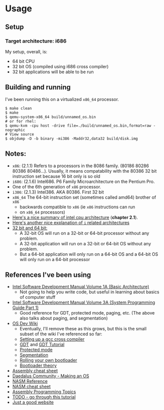 # Usage
## Setup 
### Target architecture: i686

My setup, overall, is:
- 64 bit CPU
- 32 bit OS (compiled using i686 cross compiler)
- 32 bit applications will be able to be run

## Building and running

I've been running this on a virtualized `x86_64` processor.

```
$ make clean
$ make
$ qemu-system-x86_64 build/unnamed_os.bin 
# or for rhel:
$ qemu-kvm -cpu host -drive file=./build/unnamed_os.bin,format=raw -nographic
# View source 
$ objdump -D -b binary -mi386 -Maddr32,data32 build/disk.img
```

## Notes:
- `x86`: (2.1.1) Refers to a processors in the 8086 family. (80186 80286 80386 80486...). Usually, it means compatability with the 80386 32 bit instruction set because 16 bit only is so old 
- `i686`: (2.1.6) Intel686. P6 Family Microarchitecture on the Pentium Pro. 
- One of the 6th generation of `x86` processor.
- `i386`: (2.1.3) Intel386. AKA 80386. First 32 bit
- `x86_64` The 64-bit instruction set (sometimes called amd64) brother of `x86`
    - backwards compatible to `x86` (ie `x86` instructions can run 
    - on `x86_64` processors)
- [Here's a nice summary of intel cpu architecture](https://www.intel.com/content/www/us/en/architecture-and-technology/64-ia-32-architectures-software-developer-vol-1-manual.html) (**chapter 2.1**). 
- [Here's another nice explanation of `i` related architectures](https://myonlineusb.wordpress.com/2011/06/08/what-is-the-difference-between-i386-i486-i586-i686-i786/)
- [32 bit and 64 bit:](https://www.aliencoders.org/content/basic-information-about-i386-i686-and-x8664-architectures/)
    - A 32-bit OS will run on a 32-bit or 64-bit processor without any problem.
    - A 32-bit application will run on a 32-bit or 64-bit OS without any problem.
    - But a 64-bit application will only run on a 64-bit OS and a 64-bit OS will only run on a 64-bit processor

## References I've been using
- [Intel Software Development Manual Volume 1A (Basic Architecture)](https://www.intel.com/content/www/us/en/architecture-and-technology/64-ia-32-architectures-software-developer-vol-1-manual.html)
    - Not going to help you write code, but useful in learning about basics of computer stuff
- [Intel Software Development Manual Volume 3A (System Programming Guide Part 1)](https://www.intel.com/content/dam/www/public/us/en/documents/manuals/64-ia-32-architectures-software-developer-vol-3a-part-1-manual.pdf)
    - Good reference for GDT, protected mode, paging, etc. (The above also talks about paging, and segmentation)
- [OS Dev Wiki](https://wiki.osdev.org/Expanded_Main_Page)
    - Eventually, I'll remove these as this grows, but this is the small subset of the wiki I've referenced so far:
    - [Setting up a gcc cross compiler](https://wiki.osdev.org/GCC_Cross-Compiler)
    - [GDT](https://wiki.osdev.org/Global_Descriptor_Table) and [GDT Tutorial](https://wiki.osdev.org/GDT_Tutorial)
    - [Protected mode](https://wiki.osdev.org/Protected_Mode)
    - [Segmentation](https://wiki.osdev.org/Segmentation)
    - [Rolling your own bootloader](https://wiki.osdev.org/Rolling_Your_Own_Bootloader)
    - [Bootloader theory](https://wiki.osdev.org/Bootloader)
- [Assembly cheat sheet]()
- [Daedalus Community - Making an OS](https://www.youtube.com/playlist?list=PLm3B56ql_akNcvH8vvJRYOc7TbYhRs19M)
- [NASM Reference](https://www.nasm.us/doc/)
- [NASM cheat sheet](https://www.bencode.net/blob/nasmcheatsheet.pdf)
- [Assembly Programming Topics](https://stanislavs.org/helppc/idx_assembler.html)
- [TODO - go through this tutorial](https://cs.lmu.edu/~ray/notes/nasmtutorial/)
- [Just a good website](https://stanislavs.org/helppc/)
